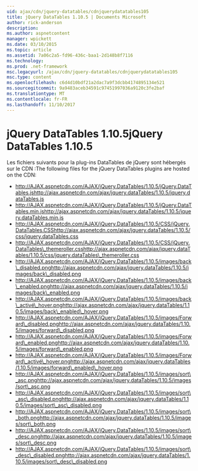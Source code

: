 ```yaml
---
uid: ajax/cdn/jquery-datatables/cdnjquerydatatables105
title: jQuery DataTables 1.10.5 | Documents Microsoft
author: rick-anderson
description: 
ms.author: aspnetcontent
manager: wpickett
ms.date: 03/10/2015
ms.topic: article
ms.assetid: 7a06c2a5-fd96-436c-baa1-2d148b8f7116
ms.technology: 
ms.prod: .net-framework
msc.legacyurl: /ajax/cdn/jquery-datatables/cdnjquerydatatables105
msc.type: content
ms.openlocfilehash: c6d4d10bdf21a2dac7a9f3dcbb4174895134e521
ms.sourcegitcommit: 9a9483aceb34591c97451997036a9120c3fe2baf
ms.translationtype: MT
ms.contentlocale: fr-FR
ms.lasthandoff: 11/10/2017
---
```

<a name="jquery-datatables-1105"></a><span data-ttu-id="a82f3-102">jQuery DataTables 1.10.5</span><span class="sxs-lookup"><span data-stu-id="a82f3-102">jQuery DataTables 1.10.5</span></span>
====================
<span data-ttu-id="a82f3-103">Les fichiers suivants pour la plug-ins DataTables de jQuery sont hébergés sur le CDN :</span><span class="sxs-lookup"><span data-stu-id="a82f3-103">The following files for the jQuery DataTables plugins are hosted on the CDN:</span></span>

- <span data-ttu-id="a82f3-104">http://AJAX.aspnetcdn.com/AJAX/jQuery.DataTables/1.10.5/jQuery.DataTables.js</span><span class="sxs-lookup"><span data-stu-id="a82f3-104">http://ajax.aspnetcdn.com/ajax/jquery.dataTables/1.10.5/jquery.dataTables.js</span></span>
- <span data-ttu-id="a82f3-105">http://AJAX.aspnetcdn.com/AJAX/jQuery.DataTables/1.10.5/jQuery.DataTables.min.js</span><span class="sxs-lookup"><span data-stu-id="a82f3-105">http://ajax.aspnetcdn.com/ajax/jquery.dataTables/1.10.5/jquery.dataTables.min.js</span></span>
- <span data-ttu-id="a82f3-106">http://AJAX.aspnetcdn.com/AJAX/jQuery.DataTables/1.10.5/CSS/jQuery.DataTables.CSS</span><span class="sxs-lookup"><span data-stu-id="a82f3-106">http://ajax.aspnetcdn.com/ajax/jquery.dataTables/1.10.5/css/jquery.dataTables.css</span></span>
- <span data-ttu-id="a82f3-107">http://AJAX.aspnetcdn.com/AJAX/jQuery.DataTables/1.10.5/CSS/jQuery.DataTables\_themeroller.css</span><span class="sxs-lookup"><span data-stu-id="a82f3-107">http://ajax.aspnetcdn.com/ajax/jquery.dataTables/1.10.5/css/jquery.dataTables\_themeroller.css</span></span>
- <span data-ttu-id="a82f3-108">http://AJAX.aspnetcdn.com/AJAX/jQuery.DataTables/1.10.5/images/back\_disabled.png</span><span class="sxs-lookup"><span data-stu-id="a82f3-108">http://ajax.aspnetcdn.com/ajax/jquery.dataTables/1.10.5/images/back\_disabled.png</span></span>
- <span data-ttu-id="a82f3-109">http://AJAX.aspnetcdn.com/AJAX/jQuery.DataTables/1.10.5/images/back\_enabled.png</span><span class="sxs-lookup"><span data-stu-id="a82f3-109">http://ajax.aspnetcdn.com/ajax/jquery.dataTables/1.10.5/images/back\_enabled.png</span></span>
- <span data-ttu-id="a82f3-110">http://AJAX.aspnetcdn.com/AJAX/jQuery.DataTables/1.10.5/images/back\_activé\_hover.png</span><span class="sxs-lookup"><span data-stu-id="a82f3-110">http://ajax.aspnetcdn.com/ajax/jquery.dataTables/1.10.5/images/back\_enabled\_hover.png</span></span>
- <span data-ttu-id="a82f3-111">http://AJAX.aspnetcdn.com/AJAX/jQuery.DataTables/1.10.5/images/Forward\_disabled.png</span><span class="sxs-lookup"><span data-stu-id="a82f3-111">http://ajax.aspnetcdn.com/ajax/jquery.dataTables/1.10.5/images/forward\_disabled.png</span></span>
- <span data-ttu-id="a82f3-112">http://AJAX.aspnetcdn.com/AJAX/jQuery.DataTables/1.10.5/images/Forward\_enabled.png</span><span class="sxs-lookup"><span data-stu-id="a82f3-112">http://ajax.aspnetcdn.com/ajax/jquery.dataTables/1.10.5/images/forward\_enabled.png</span></span>
- <span data-ttu-id="a82f3-113">http://AJAX.aspnetcdn.com/AJAX/jQuery.DataTables/1.10.5/images/Forward\_activé\_hover.png</span><span class="sxs-lookup"><span data-stu-id="a82f3-113">http://ajax.aspnetcdn.com/ajax/jquery.dataTables/1.10.5/images/forward\_enabled\_hover.png</span></span>
- <span data-ttu-id="a82f3-114">http://AJAX.aspnetcdn.com/AJAX/jQuery.DataTables/1.10.5/images/sort\_asc.png</span><span class="sxs-lookup"><span data-stu-id="a82f3-114">http://ajax.aspnetcdn.com/ajax/jquery.dataTables/1.10.5/images/sort\_asc.png</span></span>
- <span data-ttu-id="a82f3-115">http://AJAX.aspnetcdn.com/AJAX/jQuery.DataTables/1.10.5/images/sort\_asc\_disabled.png</span><span class="sxs-lookup"><span data-stu-id="a82f3-115">http://ajax.aspnetcdn.com/ajax/jquery.dataTables/1.10.5/images/sort\_asc\_disabled.png</span></span>
- <span data-ttu-id="a82f3-116">http://AJAX.aspnetcdn.com/AJAX/jQuery.DataTables/1.10.5/images/sort\_both.png</span><span class="sxs-lookup"><span data-stu-id="a82f3-116">http://ajax.aspnetcdn.com/ajax/jquery.dataTables/1.10.5/images/sort\_both.png</span></span>
- <span data-ttu-id="a82f3-117">http://AJAX.aspnetcdn.com/AJAX/jQuery.DataTables/1.10.5/images/sort\_desc.png</span><span class="sxs-lookup"><span data-stu-id="a82f3-117">http://ajax.aspnetcdn.com/ajax/jquery.dataTables/1.10.5/images/sort\_desc.png</span></span>
- <span data-ttu-id="a82f3-118">http://AJAX.aspnetcdn.com/AJAX/jQuery.DataTables/1.10.5/images/sort\_desc\_disabled.png</span><span class="sxs-lookup"><span data-stu-id="a82f3-118">http://ajax.aspnetcdn.com/ajax/jquery.dataTables/1.10.5/images/sort\_desc\_disabled.png</span></span>
